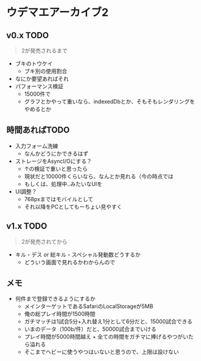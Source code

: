 # ウデマエアーカイブ2

## v0.x TODO

> 2が発売されるまで

- ブキのトウケイ
  - ブキ別の使用割合
- なにか要望あればそれ
- パフォーマンス検証
  - 15000件で
  - グラフとかやって重いなら、indexedDbとか、そもそもレンダリングをやめるとか

## 時間あればTODO
- 入力フォーム洗練
  - なんかどうにかできるはず
- ストレージをAsyncI/Oにする？
  - ↑の検証で重いと思ったら
  - 現状だと10000件くらいなら、なんとか見れる（今の時点では
  - もしくは、処理中..みたいなUIを
- UI調整？
  - 768pxまではモバイルとして
  - それ以降をPCとしてもーちょい見やすく

## v1.x TODO

> 2が発売されてから

- キル・デス or 総キル・スペシャル発動数どうするか
  - どういう画面で見れるかわからんので


## メモ
- 何件まで登録できるようにするか
  - メインターゲットであるSafariのLocalStorageが5MB
  - 俺の総プレイ時間が1500時間
  - ガチマッチは1試合5分+入れ替え1分として6分だと、15000試合できる
  - いまのデータ（100b/件）だと、50000試合までいける
  - プレイ時間が5000時間越え + 全ての時間をガチマに捧げるやつがいたら溢れる
  - そこまでヘビーに使うやつはいないと思うので、上限は設けない
